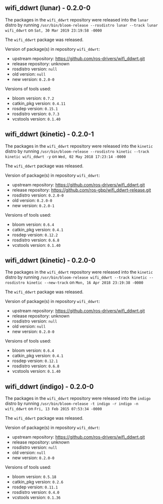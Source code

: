 ## wifi_ddwrt (lunar) - 0.2.0-0

The packages in the `wifi_ddwrt` repository were released into the `lunar` distro by running `/usr/bin/bloom-release --rosdistro lunar --track lunar wifi_ddwrt` on `Sat, 30 Mar 2019 23:19:58 -0000`

The `wifi_ddwrt` package was released.

Version of package(s) in repository `wifi_ddwrt`:

- upstream repository: https://github.com/ros-drivers/wifi_ddwrt.git
- release repository: unknown
- rosdistro version: `null`
- old version: `null`
- new version: `0.2.0-0`

Versions of tools used:

- bloom version: `0.7.2`
- catkin_pkg version: `0.4.11`
- rosdep version: `0.15.1`
- rosdistro version: `0.7.3`
- vcstools version: `0.1.40`


## wifi_ddwrt (kinetic) - 0.2.0-1

The packages in the `wifi_ddwrt` repository were released into the `kinetic` distro by running `/usr/bin/bloom-release --rosdistro kinetic --track kinetic wifi_ddwrt -y` on `Wed, 02 May 2018 17:23:14 -0000`

The `wifi_ddwrt` package was released.

Version of package(s) in repository `wifi_ddwrt`:

- upstream repository: https://github.com/ros-drivers/wifi_ddwrt.git
- release repository: https://github.com/ros-gbp/wifi_ddwrt-release.git
- rosdistro version: `0.2.0-0`
- old version: `0.2.0-0`
- new version: `0.2.0-1`

Versions of tools used:

- bloom version: `0.6.4`
- catkin_pkg version: `0.4.1`
- rosdep version: `0.12.2`
- rosdistro version: `0.6.8`
- vcstools version: `0.1.40`


## wifi_ddwrt (kinetic) - 0.2.0-0

The packages in the `wifi_ddwrt` repository were released into the `kinetic` distro by running `/usr/bin/bloom-release wifi_ddwrt --track kinetic --rosdistro kinetic --new-track` on `Mon, 16 Apr 2018 23:19:38 -0000`

The `wifi_ddwrt` package was released.

Version of package(s) in repository `wifi_ddwrt`:

- upstream repository: https://github.com/ros-drivers/wifi_ddwrt.git
- release repository: unknown
- rosdistro version: `null`
- old version: `null`
- new version: `0.2.0-0`

Versions of tools used:

- bloom version: `0.6.4`
- catkin_pkg version: `0.4.1`
- rosdep version: `0.12.1`
- rosdistro version: `0.6.8`
- vcstools version: `0.1.40`


## wifi_ddwrt (indigo) - 0.2.0-0

The packages in the `wifi_ddwrt` repository were released into the `indigo` distro by running `/usr/bin/bloom-release -t indigo -r indigo -n wifi_ddwrt` on `Fri, 13 Feb 2015 07:53:34 -0000`

The `wifi_ddwrt` package was released.

Version of package(s) in repository `wifi_ddwrt`:
- upstream repository: https://github.com/ros-drivers/wifi_ddwrt.git
- release repository: unknown
- rosdistro version: `null`
- old version: `null`
- new version: `0.2.0-0`

Versions of tools used:
- bloom version: `0.5.18`
- catkin_pkg version: `0.2.6`
- rosdep version: `0.11.1`
- rosdistro version: `0.4.0`
- vcstools version: `0.1.36`


